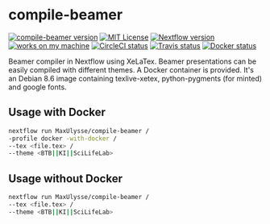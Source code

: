 # compile-beamer

[![compile-beamer version][version-badge]][version-link] [![MIT License][license-badge]][license-link] [![Nextflow version][nextflow-badge]][nextflow-link] [![works on my machine][works-badge]][works-link] [![CircleCI status][circleci-badge]][circleci-link] [![Travis status][travis-badge]][travis-link] [![Docker status][docker-badge]][docker-link]

Beamer compiler in Nextflow using XeLaTex.
Beamer presentations can be easily compiled with different themes.
A Docker container is provided.
It's an Debian 8.6 image containing texlive-xetex, python-pygments (for minted) and google fonts.

## Usage with Docker
```bash
nextflow run MaxUlysse/compile-beamer /
-profile docker -with-docker /
--tex <file.tex> /
--theme <BTB||KI||SciLifeLab>
```

## Usage without Docker
```bash
nextflow run MaxUlysse/compile-beamer /
--tex <file.tex> /
--theme <BTB||KI||SciLifeLab>
```

[version-badge]:    https://img.shields.io/badge/compile--beamer-1.2-green.svg
[version-link]:     https://github.com/MaxUlysse/compile-beamer/releases/tag/1.2
[license-badge]:    https://img.shields.io/badge/license-MIT-blue.svg
[license-link]:     https://github.com/MaxUlysse/compile-beamer/blob/master/LICENSE
[works-badge]:      https://img.shields.io/badge/works-on_my_machine-blue.svg
[works-link]:       https://github.com/nikku/works-on-my-machine
[nextflow-badge]:   https://img.shields.io/badge/nextflow-%E2%89%A50.22.2-brightgreen.svg
[nextflow-link]:    https://www.nextflow.io/
[circleci-badge]:   https://circleci.com/gh/MaxUlysse/compile-beamer.svg?style=shield
[circleci-link]:    https://circleci.com/gh/MaxUlysse/compile-beamer
[travis-badge]:     https://img.shields.io/travis/MaxUlysse/compile-beamer.svg
[travis-link]:      https://travis-ci.org/MaxUlysse/compile-beamer
[docker-badge]:     https://img.shields.io/docker/automated/maxulysse/compile-beamer.svg
[docker-link]:      https://hub.docker.com/r/maxulysse/compile-beamer

